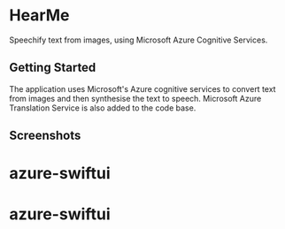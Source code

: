 # HearMe

Speechify text from images, using Microsoft Azure Cognitive Services.

## Getting Started

The application uses Microsoft's Azure cognitive services to convert text from images and then synthesise the text to speech. Microsoft Azure Translation Service is also added to the code base.

## Screenshots
# azure-swiftui
# azure-swiftui
